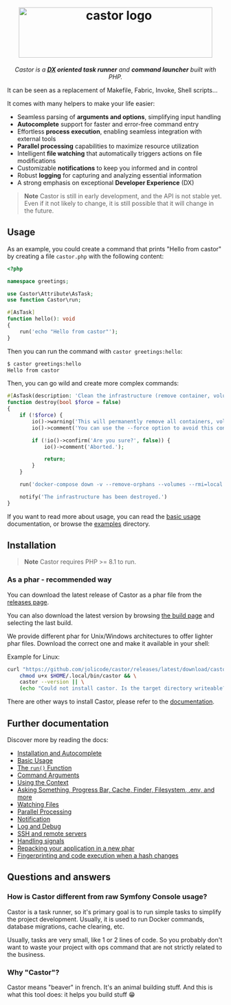
<h1 align="center">
    <img width="450" height="117" src="https://jolicode.com/media/original/castor-logo-line.svg?cool" alt="castor logo" />
</h1>

<p align="center">
    <i>Castor is a <strong><abbr title="Developer eXperience">DX</abbr> oriented task
    runner</strong> and <strong>command launcher</strong> built with PHP.</i>
</p>

It can be seen as a replacement of Makefile, Fabric, Invoke, Shell scripts...

It comes with many helpers to make your life easier:

* Seamless parsing of **arguments and options**, simplifying input handling
* **Autocomplete** support for faster and error-free command entry
* Effortless **process execution**, enabling seamless integration with external
  tools
* **Parallel processing** capabilities to maximize resource utilization
* Intelligent **file watching** that automatically triggers actions on file
  modifications
* Customizable **notifications** to keep you informed and in control
* Robust **logging** for capturing and analyzing essential information
* A strong emphasis on exceptional **Developer Experience** (DX)

> **Note**
> Castor is still in early development, and the API is not stable yet. Even if
> it not likely to change, it is still possible that it will change in the
> future.

## Usage

As an example, you could create a command that prints "Hello from castor" by creating
a file `castor.php` with the following content:

```php
<?php

namespace greetings;

use Castor\Attribute\AsTask;
use function Castor\run;

#[AsTask]
function hello(): void
{
    run('echo "Hello from castor"');
}
```

Then you can run the command with `castor greetings:hello`:

```bash
$ castor greetings:hello
Hello from castor
```

Then, you can go wild and create more complex commands:

```php
#[AsTask(description: 'Clean the infrastructure (remove container, volume, networks)')]
function destroy(bool $force = false)
{
    if (!$force) {
        io()->warning('This will permanently remove all containers, volumes, networks... created for this project.');
        io()->comment('You can use the --force option to avoid this confirmation.');

        if (!io()->confirm('Are you sure?', false)) {
            io()->comment('Aborted.');

            return;
        }
    }

    run('docker-compose down -v --remove-orphans --volumes --rmi=local');

    notify('The infrastructure has been destroyed.')
}
```

If you want to read more about usage, you can read the [basic
usage](doc/02-basic-usage.md) documentation, or browse the [examples](examples)
directory.

## Installation

> **Note**
> Castor requires PHP >= 8.1 to run.

### As a phar - recommended way

You can download the latest release of Castor as a phar file from the [releases
page](https://github.com/jolicode/castor/releases).

You can also download the latest version by browsing [the build
page](https://github.com/jolicode/castor/actions/workflows/build-phar.yml) and
selecting the last build.

We provide different phar for Unix/Windows architectures to offer lighter phar
files. Download the correct one and make it available in your shell:

Example for Linux:
```bash
curl "https://github.com/jolicode/castor/releases/latest/download/castor.linux-amd64.phar" -Lfso $HOME/.local/bin/castor && \
    chmod u+x $HOME/.local/bin/castor && \
    castor --version || \
    (echo "Could not install castor. Is the target directory writeable?" && (exit 1))
```

There are other ways to install Castor, please refer to the
[documentation](doc/01-installation.md).

## Further documentation

Discover more by reading the docs:

* [Installation and Autocomplete](doc/01-installation.md)
* [Basic Usage](doc/02-basic-usage.md)
* [The `run()` Function](doc/03-run.md)
* [Command Arguments](doc/04-arguments.md)
* [Using the Context](doc/05-context.md)
* [Asking Something, Progress Bar, Cache, Finder, Filesystem, .env, and more](doc/06-helper.md)
* [Watching Files](doc/07-watch.md)
* [Parallel Processing](doc/08-parallel.md)
* [Notification](doc/09-notify.md)
* [Log and Debug](doc/10-log.md)
* [SSH and remote servers](doc/11-ssh.md)
* [Handling signals](doc/12-signals.md)
* [Repacking your application in a new phar](doc/13-repack.md)
* [Fingerprinting and code execution when a hash changes](doc/14-fingerprint.md)

## Questions and answers

### How is Castor different from raw Symfony Console usage?

Castor is a task runner, so it's primary goal is to run simple tasks to simplify
the project development. Usually, it is used to run Docker commands, database
migrations, cache clearing, etc.

Usually, tasks are very small, like 1 or 2 lines of code. So you probably don't
want to waste your project with ops command that are not strictly related to the
business.

### Why "Castor"?

Castor means "beaver" in french. It's an animal building stuff. And this is what
this tool does: it helps you build stuff 😁
